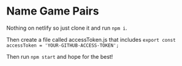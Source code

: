 # Name Game Pairs

Nothing on netlify so just clone it and run ```npm i```.

Then create a file called accessToken.js that includes 
```export const accessToken = 'YOUR-GITHUB-ACCESS-TOKEN';```

Then run ```npm start``` and hope for the best!
